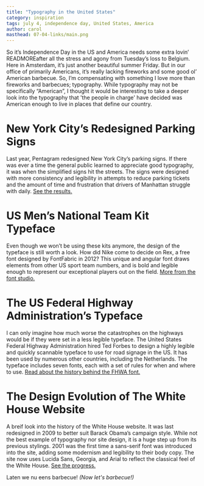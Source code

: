 ```yaml
---
title: "Typography in the United States"
category: inspiration
tags: july 4, independence day, United States, America 
author: carol
masthead: 07-04-links/main.png
---
```


So it’s Independence Day in the US and America needs some extra lovin’ READMOREafter all the stress and agony from Tuesday’s loss to Belgium. Here in Amsterdam, it’s just another beautiful summer Friday. But in our office of primarily Americans, it’s really lacking fireworks and some good ol’ American barbecue. So, I’m compensating with something I love more than fireworks and barbecues; typography. While typography may not be specifically “American”, I thought it would be interesting to take a deeper look into the typography that 'the people in charge' have decided was American enough to live in places that define our country. 

# New York City’s Redesigned Parking Signs
Last year, Pentagram redesigned New York City’s parking signs. If there was ever a time the general public learned to appreciate good typography, it was when the simplified signs hit the streets. The signs were designed with more consistency and legibility in attempts to reduce parking tickets and the amount of time and frustration that drivers of Manhattan struggle with daily. [See the results.](http://new.pentagram.com/2013/01/new-work-new-york-city-parking-signs/)

# US Men’s National Team Kit Typeface
Even though we won’t be using these kits anymore, the design of the typeface is still worth a look. How did Nike come to decide on Rex, a free font designed by FontFabric in 2012? This unique and angular font draws elements from other US sport team numbers, and is bold and legible enough to represent our exceptional players out on the field. [More from the font studio.](http://fontfabric.com/rex-free-font/)

# The US Federal Highway Administration’s Typeface
I can only imagine how much worse the catastrophes on the highways would be if they were set in a less legible typeface. The United States Federal Highway Administration hired Ted Forbes to design a highly legible and quickly scannable typeface to use for road signage in the US. It has been used by numerous other countries, including the Netherlands. The typeface includes seven fonts, each with a set of rules for when and where to use. [Read about the history behind the FHWA font.](http://en.wikipedia.org/wiki/FHWA_Series_fonts) 

# The Design Evolution of The White House Website
A breif look into the history of the White House website. It was last redesigned in 2009 to better suit Barack Obama’s campaign style. While not the best example of typography nor site design, it is a huge step up from its previous stylings. 2001 was the first time a sans-serif font was introduced into the site, adding some modernism and legibility to their body copy. The site now uses Lucida Sans, Georgia, and Arial to reflect the classical feel of the White House. [See the progress.](https://www.attendly.com/the-design-evolution-of-the-white-house-website/) 

Laten we nu eens barbecue! _(Now let's barbecue!)_